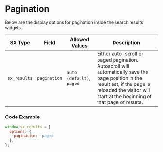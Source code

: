 # Pagination

Below are the display options for pagination inside the search results widgets.

| SX Type | Field | Allowed Values  | Description |
| - | - | - | - |
| `sx_results` | `pagination` | `auto (default)`, `paged` | Either auto-scroll or paged pagination. Autoscroll will automatically save the page position in the result set; if the page is reloaded the visitor will start at the beginning of that page of results. |

### Code Example

```javascript
window.sx_results = {
  options: {
    pagination: 'paged'
  },
};
```
